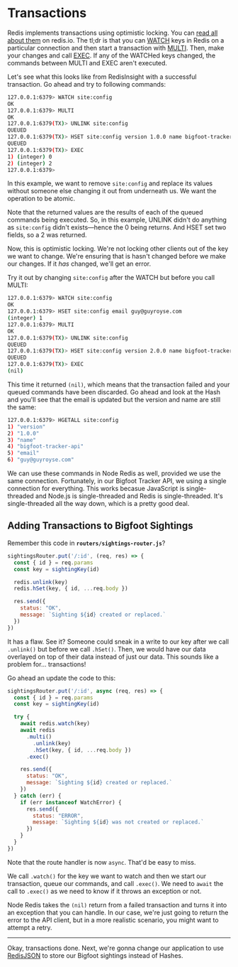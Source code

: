 # Transactions #

Redis implements transactions using optimistic locking. You can [read all about them](https://redis.io/docs/manual/transactions/) on redis.io. The tl;dr is that you can [WATCH](https://redis.io/commands/watch/) keys in Redis on a particular connection and then start a transaction with [MULTI](https://redis.io/commands/multi/). Then, make your changes and call [EXEC](https://redis.io/commands/exec/). If any of the WATCHed keys changed, the commands between MULTI and EXEC aren't executed.

Let's see what this looks like from RedisInsight with a successful transaction. Go ahead and try to following commands:

```bash
127.0.0.1:6379> WATCH site:config
OK
127.0.0.1:6379> MULTI
OK
127.0.0.1:6379(TX)> UNLINK site:config
QUEUED
127.0.0.1:6379(TX)> HSET site:config version 1.0.0 name bigfoot-tracker-api
QUEUED
127.0.0.1:6379(TX)> EXEC
1) (integer) 0
2) (integer) 2
127.0.0.1:6379>
```

In this example, we want to remove `site:config` and replace its values without someone else changing it out from underneath us. We want the operation to be atomic.

Note that the returned values are the results of each of the queued commands being executed. So, in this example, UNLINK didn't do anything as `site:config` didn't exists—hence the 0 being returns. And HSET set two fields, so a 2 was returned.

Now, this is optimistic locking. We're not locking other clients out of the key we want to change. We're ensuring that is hasn't changed before we make our changes. If it *has* changed, we'll get an error.

Try it out by changing `site:config` after the WATCH but before you call MULTI:

```bash
127.0.0.1:6379> WATCH site:config
OK
127.0.0.1:6379> HSET site:config email guy@guyroyse.com
(integer) 1
127.0.0.1:6379> MULTI
OK
127.0.0.1:6379(TX)> UNLINK site:config
QUEUED
127.0.0.1:6379(TX)> HSET site:config version 2.0.0 name bigfoot-tracker-api-v2
QUEUED
127.0.0.1:6379(TX)> EXEC
(nil)
```

This time it returned `(nil)`, which means that the transaction failed and your queued commands have been discarded. Go ahead and look at the Hash and you'll see that the email is updated but the version and name are still the same:

```bash
127.0.0.1:6379> HGETALL site:config
1) "version"
2) "1.0.0"
3) "name"
4) "bigfoot-tracker-api"
5) "email"
6) "guy@guyroyse.com"
```

We can use these commands in Node Redis as well, provided we use the same connection. Fortunately, in our Bigfoot Tracker API, we using a single connection for everything. This works becasue JavaScript is single-threaded and Node.js is single-threaded and Redis is single-threaded. It's single-threaded all the way down, which is a pretty good deal.


## Adding Transactions to Bigfoot Sightings ##

Remember this code in **`routers/sightings-router.js`**?

```javascript
sightingsRouter.put('/:id', (req, res) => {
  const { id } = req.params
  const key = sightingKey(id)

  redis.unlink(key)
  redis.hSet(key, { id, ...req.body })

  res.send({
    status: "OK",
    message: `Sighting ${id} created or replaced.`
  })
})
```

It has a flaw. See it? Someone could sneak in a write to our key after we call `.unlink()` but before we call `.hSet()`. Then, we would have our data overlayed on top of their data instead of just our data. This sounds like a problem for... transactions!

Go ahead an update the code to this:

```javascript
sightingsRouter.put('/:id', async (req, res) => {
  const { id } = req.params
  const key = sightingKey(id)

  try {
    await redis.watch(key)
    await redis
      .multi()
        .unlink(key)
        .hSet(key, { id, ...req.body })
      .exec()

    res.send({
      status: "OK",
      message: `Sighting ${id} created or replaced.`
    })
  } catch (err) {
    if (err instanceof WatchError) {
      res.send({
        status: "ERROR",
        message: `Sighting ${id} was not created or replaced.`
      })
    }
  }
})
```

Note that the route handler is now `async`. That'd be easy to miss.

We call `.watch()` for the key we want to watch and then we start our transaction, queue our commands, and call `.exec()`. We need to `await` the call to `.exec()` as we need to know if it throws an exception or not.

Node Redis takes the `(nil)` return from a failed transaction and turns it into an exception that you can handle. In our case, we're just going to return the error to the API client, but in a more realistic scenario, you might want to attempt a retry.

----------------------------------------

Okay, transactions done. Next, we're gonna change our application to use [RedisJSON](14-REDISJSON.md) to store our Bigfoot sightings instead of Hashes.
